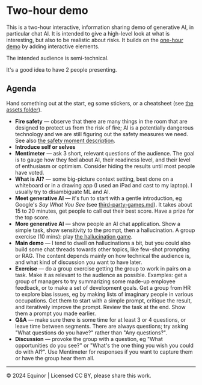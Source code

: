 # Two-hour demo

This is a two-hour interactive, information sharing demo of generative AI, in particular chat AI. It is intended to give a high-level look at what is interesting, but also to be realistic about risks. It builds on the [one-hour demo](./1-hour-demo.md) by adding interactive elements.

The intended audience is semi-technical.

It's a good idea to have 2 people presenting.

## Agenda

Hand something out at the start, eg some stickers, or a cheatsheet (see [the assets folder](../assets)).

- **Fire safety** &mdash; observe that there are many things in the room that are designed to protect us from the risk of fire; AI is a potentially dangerous technology and we are still figuring out the safety measures we need. See also [the safety moment description](./safety-moment.md).
- **Introduce self or selves**
- **Mentimeter** &mdash; ask 3 short, relevant questions of the audience. The goal is to gauge how they feel about AI, their readiness level, and their level of enthusiasm or optimism. Consider hiding the results until most people have voted.
- **What is AI?** &mdash; some big-picture context setting, best done on a whiteboard or in a drawing app (I used an iPad and cast to my laptop). I usually try to disambiguate ML and AI.
- **Meet generative AI** &mdash; it's fun to start with a gentle introduction, eg Google's _Say What You See_ (see [third-party-games.md](../games/third-party-games.md)). It takes about 15 to 20 minutes, get people to call out their best score. Have a prize for the top score.
- **More generative AI** &mdash; show people an AI chat application. Show a simple task, show sensitivity to the prompt, then a hallucination. A group exercise (10 mins): play [the hallucination game](../games/hallucination-game.md).
- **Main demo** &mdash; I tend to dwell on hallucinations a bit, but you could also build some chat threads towards other topics, like few-shot prompting or RAG. The content depends mainly on how technical the audience is, and what kind of discussion you want to have later.
- **Exercise** &mdash; do a group exercise getting the group to work in pairs on a task. Make it as relevant to the audience as possible. Examples: get a group of managers to try summarizing some made-up employee feedback, or to make a set of development goals. Get a group from HR to explore bias issues, eg by making lists of imaginary people in various occupations. Get them to start with a simple prompt, critique the result, and iteratively improve the prompt. Review the task at the end. Show them a prompt you made earlier.
- **Q&A** &mdash; make sure there is some time for at least 3 or 4 questions, or leave time between segments. There are always questions; try asking "What questions do you have?" rather than "Any questions?".
- **Discussion** &mdash; provoke the group with a question, eg "What opportunities do you see?" or "What's the one thing you wish you could do with AI?". Use Mentimeter for responses if you want to capture them or have the group hear them all.

---

&copy; 2024 Equinor | Licensed CC BY, please share this work.
